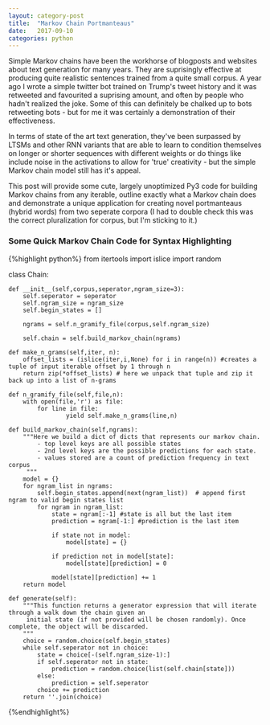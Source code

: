 ```yaml
---
layout: category-post
title:  "Markov Chain Portmanteaus"
date:   2017-09-10
categories: python
---
```


Simple Markov chains have been the workhorse of blogposts and websites about text generation for many years. They are suprisingly effective at producing quite realistic sentences trained from a quite small corpus. A year ago I wrote a simple twitter bot trained on Trump's tweet history and it was retweeted and favourited a suprising amount, and often by people who hadn't realized the joke. Some of this can definitely be chalked up to bots retweeting bots - but for me it was certainly a demonstration of their effectiveness.

In terms of state of the art text generation, they've been surpassed by LTSMs and other RNN variants that are able to learn to condition themselves on longer or shorter sequences with different weights or do things like include noise in the activations to allow for 'true' creativity - but the simple Markov chain model still has it's appeal.

This post will provide some cute, largely unoptimized Py3 code for building Markov chains from any iterable, outline exactly what a Markov chain does and demonstrate a unique application for creating novel portmanteaus (hybrid words) from two seperate corpora (I had to double check this was the correct pluralization for corpus, but I'm sticking to it.)

### Some Quick Markov Chain Code for Syntax Highlighting

{%highlight python%}
from itertools import islice
import random

class Chain:

    def __init__(self,corpus,seperator,ngram_size=3):
        self.seperator = seperator
        self.ngram_size = ngram_size
        self.begin_states = []

        ngrams = self.n_gramify_file(corpus,self.ngram_size)

        self.chain = self.build_markov_chain(ngrams)

    def make_n_grams(self,iter, n):
        offset_lists = (islice(iter,i,None) for i in range(n)) #creates a tuple of input iterable offset by 1 through n
        return zip(*offset_lists) # here we unpack that tuple and zip it back up into a list of n-grams

    def n_gramify_file(self,file,n):
        with open(file,'r') as file:
            for line in file:
                    yield self.make_n_grams(line,n)

    def build_markov_chain(self,ngrams):
        """Here we build a dict of dicts that represents our markov chain.
            - top level keys are all possible states
            - 2nd level keys are the possible predictions for each state.
            - values stored are a count of prediction frequency in text corpus
         """
        model = {}
        for ngram_list in ngrams:
            self.begin_states.append(next(ngram_list))  # append first ngram to valid begin states list
            for ngram in ngram_list:
                state = ngram[:-1] #state is all but the last item
                prediction = ngram[-1:] #prediction is the last item

                if state not in model:
                    model[state] = {}

                if prediction not in model[state]:
                    model[state][prediction] = 0

                model[state][prediction] += 1
        return model

    def generate(self):
        """This function returns a generator expression that will iterate through a walk down the chain given an
         initial state (if not provided will be chosen randomly). Once complete, the object will be discarded.
        """
        choice = random.choice(self.begin_states)
        while self.seperator not in choice:
            state = choice[-(self.ngram_size-1):]
            if self.seperator not in state:
                prediction = random.choice(list(self.chain[state]))
            else:
                prediction = self.seperator
            choice += prediction
        return ''.join(choice)


{%endhighlight%}
